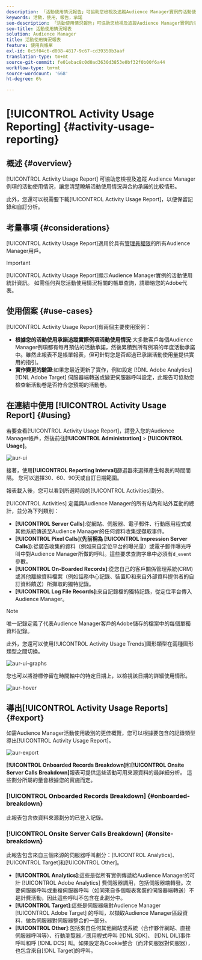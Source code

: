 ```yaml
---
description: 「活動使用情況報告」可協助您檢視及追蹤Audience Manager實例的活動使用情況，以便您比較實際使用情形與合約承諾。
keywords: 活動，使用，報告，承諾
seo-description: 「活動使用情況報告」可協助您檢視及追蹤Audience Manager實例的活動使用情況，以便您比較實際使用情形與合約承諾。
seo-title: 活動使用情況報表
solution: Audience Manager
title: 活動使用情況報表
feature: 使用與帳單
exl-id: 0c5f04c6-d008-4817-9c67-cd39350b3aaf
translation-type: tm+mt
source-git-commit: fe01ebac8c0d0ad3630d3853e0bf32f0b00f6a44
workflow-type: tm+mt
source-wordcount: '668'
ht-degree: 6%

---
```


# [!UICONTROL Activity Usage Reporting] {#activity-usage-reporting}

## 概述 {#overview}

[!UICONTROL Activity Usage Report] 可協助您檢視及追蹤 Audience Manager 例項的活動使用情況，讓您清楚瞭解活動使用情況與合約承諾的比較情形。

此外，您還可以視需要下載[!UICONTROL Activity Usage Report]，以便保留記錄和自訂分析。

## 考量事項 {#considerations}

[!UICONTROL Activity Usage Report]適用於具有[管理員權限](edit-account-settings.md)的所有Audience Manager用戶。

>[!IMPORTANT]
>
>[!UICONTROL Activity Usage Report]顯示Audience Manager實例的活動使用統計資訊。 如需任何與您活動使用情況相關的帳單查詢，請聯絡您的Adobe代表。

## 使用個案 {#use-cases}

[!UICONTROL Activity Usage Report]有兩個主要使用案例：

* **根據您的活動使用承諾追蹤實際例項活動使用情況**:大多數客戶每個Audience Manager例項都有每月預估的活動承諾，然後累積到所有例項的年度活動承諾中。雖然此報表不是帳單報表，但可針對您是否超過已承諾活動使用量提供實用的指引。
* **實作變更的驗證**:如果您最近更新了實作，例如設定 [!DNL Adobe Analytics]  [!DNL Adobe Target] 伺服器端轉送或變更伺服器呼叫設定，此報告可協助您檢查新活動卷是否符合您預期的活動卷。

## 在連結中使用 [!UICONTROL Activity Usage Report] {#using}

若要查看[!UICONTROL Activity Usage Report]，請登入您的Audience Manager帳戶，然後前往&#x200B;**[!UICONTROL Administration]** > **[!UICONTROL Usage]**。

![aur-ui](assets/aur-ui.png)

接著，使用&#x200B;**[!UICONTROL Reporting Interval]**&#x200B;篩選器來選擇產生報表的時間間隔。 您可以選擇30、60、90天或自訂日期範圍。

報表載入後，您可以看到所選時段的[!UICONTROL Activities]劃分。

[!UICONTROL Activities] 定義與Audience Manager的所有站內和站外互動的總計，並分為下列類別：

* **[!UICONTROL Server Calls]**:從網站、伺服器、電子郵件、行動應用程式或其他系統傳送至Audience Manager的任何資料收集或擷取事件。
* **[!UICONTROL Pixel Calls](先前稱為 [!UICONTROL Impression Server Calls])**:從廣告收集的資料（例如來自定位平台的曝光量）或電子郵件曝光呼叫中對Audience Manager所做的呼叫。這些要求查詢字串中必須有`d_event`參數。
* **[!UICONTROL On-Boarded Records]**:從您自己的客戶關係管理系統(CRM)或其他離線資料檔案（例如話務中心記錄、裝置ID和來自外部資料提供者的自訂資料饋送）所擷取的獨特記錄。
* **[!UICONTROL Log File Records]**:來自記錄檔的獨特記錄，從定位平台傳入Audience Manager。

>[!NOTE]
>
>唯一記錄定義了代表Audience Manager客戶的Adobe儲存的檔案中的每個單獨資料記錄。

此外，您還可以使用[!UICONTROL Activity Usage Trends]圖形類型在兩種圖形類型之間切換。

![aur-ui-graphs](assets/aur-ui-graphs.png)

您也可以將游標停留在時間軸中的特定日期上，以檢視該日期的詳細使用情形。

![aur-hover](assets/aur-hover.png)

## 導出[!UICONTROL Activity Usage Reports] {#export}

如需Audience Manager活動使用級別的更佳概覽，您可以根據要包含的記錄類型導出[!UICONTROL Activity Usage Report]。

![aur-export](assets/aur-export.png)

**[!UICONTROL Onboarded Records Breakdown]**&#x200B;和&#x200B;**[!UICONTROL Onsite Server Calls Breakdown]**&#x200B;報表可提供這些活動可用來源資料的最詳細分析。 這些劃分所屬的量會根據您的實施而定。

### [!UICONTROL Onboarded Records Breakdown] {#onboarded-breakdown}

此報表包含依資料來源劃分的已登入記錄。

### [!UICONTROL Onsite Server Calls Breakdown] {#onsite-breakdown}

此報告包含來自三個來源的伺服器呼叫劃分：[!UICONTROL Analytics]、[!UICONTROL Target]和[!UICONTROL Other]。

* **[!UICONTROL Analytics]**:這些是從所有實例傳遞給Audience Manager的可計 [!UICONTROL Adobe Analytics] 費伺服器調用，包括伺服器端轉發。次要伺服器呼叫或重複伺服器呼叫（如同來自多個報表套裝的伺服器端轉送）不是計費活動，因此這些呼叫不包含在此劃分中。
* **[!UICONTROL Target]**:這些是伺服器端對Audience Manager [!UICONTROL Adobe Target] 的呼叫，以擷取Audience Manager區段資料，做為伺服器對伺服器整合的一部分。
* **[!UICONTROL Other]**:包括來自任何其他網站或系統（合作夥伴網站、直接伺服器呼叫等）、行動瀏覽器／應用程式呼叫 [!DNL SDK]、 [!DNL DIL]事件呼叫和呼 [!DNL DCS] 叫。如果設定為Cookie整合（而非伺服器對伺服器），也包含來自[!DNL Target]的呼叫。
